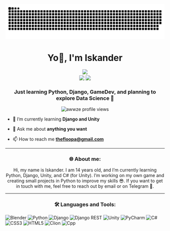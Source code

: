 ![snake gif](https://github.com/Awwze/Awwze/blob/output/github-snake-dark.svg)

<h1 align="center">Yo👋, I'm Iskander</h1>

<div align="center">
  <img src="https://github-readme-stats.vercel.app/api?username=awwze&theme=aura&hide_border=true&include_all_commits=true&count_private=true" width="55%" /> </br>
  <img src="https://github-readme-streak-stats.herokuapp.com/?user=awwze&theme=aura&hide_border=true" width="50%" />
  <img src="https://github-readme-stats.vercel.app/api/top-langs/?username=awwze&theme=aura&hide_border=true&include_all_commits=true&count_private=true&layout=compact" width="36%" /> </br>
</div>



<h3 align="center">Just learning Python, Django, GameDev, and planning to explore Data Science 🤔</h3>

<p align="center">
  <img src="https://komarev.com/ghpvc/?username=awwze&label=Profile%20views&color=0e75b6&style=flat" alt="awwze profile views" />
</p>

- 🌱 I’m currently learning **Django and Unity**

- 💬 Ask me about **anything you want**

- 📫 How to reach me **thefloopa@gmail.com**

---

<h3 align="center">🌐 About me:</h3>
<p align="center">
 Hi, my name is Iskander. I am 14 years old, and I’m currently learning Python, Django, Unity, and C# (for Unity). I’m working on my own game and creating small projects in Python to improve my skills 😎. If you want to get in touch with me, feel free to reach out by email or on Telegram 🙂.
</p>

---

<h3 align="center">🛠️ Languages and Tools:</h3>


  ![Blender](https://img.shields.io/badge/blender-%23F5792A.svg?style=for-the-badge&logo=blender&logoColor=white)
  ![Python](https://img.shields.io/badge/python-3670A0?style=for-the-badge&logo=python&logoColor=ffdd54)
  ![Django](https://img.shields.io/badge/django-%23092E20.svg?style=for-the-badge&logo=django&logoColor=white)
  ![Django REST](https://img.shields.io/badge/DJANGO-REST-ff1709?style=for-the-badge&logo=django&logoColor=white&color=ff1709&labelColor=gray)
  ![Unity](https://img.shields.io/badge/unity-%23000000.svg?style=for-the-badge&logo=unity&logoColor=white)
  ![PyCharm](https://img.shields.io/badge/pycharm-143?style=for-the-badge&logo=pycharm&logoColor=black&color=black&labelColor=green)
  ![C#](https://img.shields.io/badge/c%23-%23239120.svg?style=for-the-badge&logo=csharp&logoColor=white)
  ![CSS3](https://img.shields.io/badge/css3-%231572B6.svg?style=for-the-badge&logo=css3&logoColor=white)
  ![HTML5](https://img.shields.io/badge/html5-%23E34F26.svg?style=for-the-badge&logo=html5&logoColor=white)
  ![Clion](https://img.shields.io/badge/clion-143?style=for-the-badge&logo=clion&logoColor=black&color=black&labelColor=green)
  ![Cpp](https://img.shields.io/badge/c++-%2300599C.svg?style=for-the-badge&logo=c%2b%2b&logoColor=white)
  
  



<div>
  
</div>
